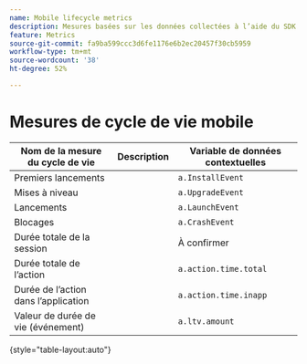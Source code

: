 ```yaml
---
name: Mobile lifecycle metrics
description: Mesures basées sur les données collectées à l’aide du SDK Mobile.
feature: Metrics
source-git-commit: fa9ba599ccc3d6fe1176e6b2ec20457f30cb5959
workflow-type: tm+mt
source-wordcount: '38'
ht-degree: 52%

---
```


# Mesures de cycle de vie mobile

| Nom de la mesure du cycle de vie | Description | Variable de données contextuelles |
| --- | --- | --- |
| Premiers lancements | | `a.InstallEvent` |
| Mises à niveau | | `a.UpgradeEvent` |
| Lancements | | `a.LaunchEvent` |
| Blocages | | `a.CrashEvent` |
| Durée totale de la session | | À confirmer |
| Durée totale de l’action | | `a.action.time.total` |
| Durée de l’action dans l’application | | `a.action.time.inapp` |
| Valeur de durée de vie (événement) | | `a.ltv.amount` |

{style="table-layout:auto"}
